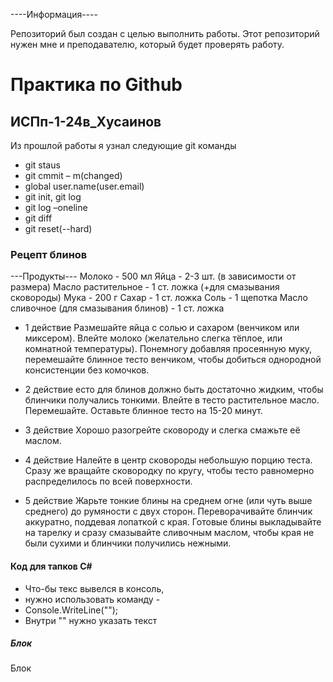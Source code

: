 ----Информация----

Репозиторий был создан с целью выполнить работы.
Этот репозиторий нужен мне и преподавателю, который будет проверять работу.

# Практика по Github
## ИСПп-1-24в_Хусаинов

Из прошлой работы я узнал следующие git команды 
* git staus 
* git cmmit – m(changed)
* global user.name(user.email)
* git init, git log
* git log –oneline
* git diff
* git reset(--hard)

### Рецепт блинов
---Продукты---
 Молоко - 500 мл
 Яйца - 2-3 шт. (в зависимости от размера)
 Масло растительное - 1 ст. ложка (+для смазывания сковороды)
 Мука - 200 г
 Сахар - 1 ст. ложка
 Соль - 1 щепотка
 Масло сливочное (для смазывания блинов) - 1 ст. ложка

* 1 действие 
Размешайте яйца с солью и сахаром (венчиком или миксером).
Влейте молоко (желательно слегка тёплое, или комнатной температуры).
Понемногу добавляя просеянную муку, перемешайте блинное тесто венчиком, чтобы добиться однородной консистенции без комочков.

* 2 действие
есто для блинов должно быть достаточно жидким, чтобы блинчики получались тонкими.
Влейте в тесто растительное масло. Перемешайте.
Оставьте блинное тесто на 15-20 минут.

* 3 действие
Хорошо разогрейте сковороду и слегка смажьте её маслом.

* 4 действие 
Налейте в центр сковороды небольшую порцию теста. Сразу же вращайте сковородку по кругу, чтобы тесто равномерно распределилось по всей поверхности.

* 5 действие 
Жарьте тонкие блины на среднем огне (или чуть выше среднего) до румяности с двух сторон. Переворачивайте блинчик аккуратно, поддевая лопаткой с края.
Готовые блины выкладывайте на тарелку и сразу смазывайте сливочным маслом, чтобы края не были сухими и блинчики получились нежными.


#### Код для тапков C#
* Что-бы текс вывелся в консоль,
* нужно использовать команду -
* Console.WriteLine("");
* Внутри "" нужно указать текст

##### Блок
Блок